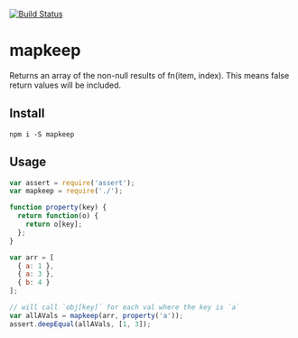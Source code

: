 [![Build Status](https://travis-ci.org/landau/mapkeep.svg)](https://travis-ci.org/landau/mapkeep)

mapkeep
======

Returns an array of the non-null results of fn(item, index). This means false return values will be included.


## Install

`npm i -S mapkeep`

## Usage

```js
var assert = require('assert');
var mapkeep = require('./');

function property(key) {
  return function(o) {
    return o[key];
  };
}

var arr = [
  { a: 1 },
  { a: 3 },
  { b: 4 } 
];

// will call `obj[key]` for each val where the key is `a`
var allAVals = mapkeep(arr, property('a'));
assert.deepEqual(allAVals, [1, 3]);
```
